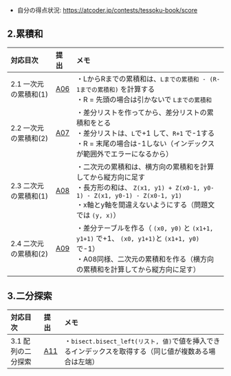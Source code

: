 - 自分の得点状況: https://atcoder.jp/contests/tessoku-book/score

## 2.累積和

|対応目次 | 提出| メモ|
|:-----|:-----|:----- |
|2.1 一次元の累積和(1) | [A06](https://atcoder.jp/contests/tessoku-book/submissions/38993248) | ・LからRまでの累積和は、`Lまでの累積和 - (R-1までの累積和)` を計算する<br> ・R = 先頭の場合は引かないで `Lまでの累積和` |
|2.2 一次元の累積和(2) | [A07](https://atcoder.jp/contests/tessoku-book/submissions/38994470) | ・差分リストを作ってから、差分リストの累積和をとる<br>・差分リストは、`L`で+1 して、`R+1` で-1する<br> ・R = 末尾の場合は-1しない（インデックスが範囲外でエラーになるから） |
|2.3 二次元の累積和(1) | [A08](https://atcoder.jp/contests/tessoku-book/submissions/38995733) | ・二次元の累積和は、横方向の累積和を計算してから縦方向に足す<br>・長方形の和は、 `Z(x1, y1) + Z(x0-1, y0-1) - Z(x1, y0-1) - Z(x0-1, y1) `<br>・x軸とy軸を間違えないようにする（問題文では `(y, x)`） |
|2.4 二次元の累積和(2) | [A09](https://atcoder.jp/contests/tessoku-book/submissions/39036343) | ・差分テーブルを作る（ `(x0, y0)` と `(x1+1, y1+1)` で+1、 `(x0, y1+1)`と `(x1+1, y0)`で-1）<br>・A08同様、二次元の累積和を作る（横方向の累積和を計算してから縦方向に足す）|

## 3.二分探索

|対応目次 | 提出| メモ|
|:-----|:-----|:----- |
|3.1 配列の二分探索 | [A11](https://atcoder.jp/contests/tessoku-book/submissions/39038100) | ・`bisect.bisect_left(リスト, 値)`で値を挿入できるインデックスを取得する（同じ値が複数ある場合は左端）|
